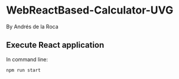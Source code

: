 # WebReactBased-Calculator-UVG  
By Andrés de la Roca
## Execute React application
In command line:
```
npm run start
```
